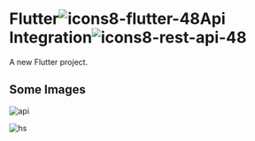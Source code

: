 # Flutter![icons8-flutter-48](https://github.com/TechboyVerma/apiexample/assets/114131682/054e1631-029e-4b26-85b6-41d42dd78188)Api Integration![icons8-rest-api-48](https://github.com/TechboyVerma/apiexample/assets/114131682/f9d37ab7-5390-4e48-8f59-611a9fa76f97)

A new Flutter project.


## Some Images

![api](https://github.com/TechboyVerma/apiexample/assets/114131682/ca2d6341-bb95-4228-b2d4-6adebde791f5)

![hs](https://github.com/TechboyVerma/apiexample/assets/114131682/ad766e31-24a2-4987-9b39-5fbefc07b2ef)


